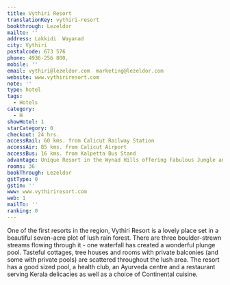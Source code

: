 ```yaml
---
title: Vythiri Resort
translationKey: vythiri-resort
bookthrough: Lezeldor
mailto: ''
address: Lakkidi  Wayanad
city: Vythiri
postalcode: 673 576
phone: 4936-256 800,
mobile: ''
email: vythiri@lezeldor.com  marketing@lezeldor.com
website: www.vythiriresort.com
note: ''
type: hotel
tags:
  - Hotels
category:
  - H
showHotel: 1
starCategory: 0
checkout: 24 hrs.
accessRail: 60 kms. from Calicut Railway Station
accessAir: 85 kms. from Calicut Airport
accessBus: 16 kms. from Kalpetta Bus Stand
advantage: Unique Resort in the Wynad Hills offering Fabulous Jungle and Valley Views
rooms: 36
bookThrough: Lezeldor
gstType: 0
gstin: ''
www: www.vythiriresort.com
web: 1
mailTo: ''
ranking: 0
---
```







One of the first resorts in the region, Vythiri Resort is a lovely place set in a beautiful seven-acre plot of lush rain forest. There are three boulder-strewn streams flowing through it - one waterfall has created a wonderful plunge pool. Tasteful cottages, tree houses and rooms with private balconies (and some with private pools) are scattered throughout the lush area. The resort has a good sized pool, a health club, an Ayurveda centre and a restaurant serving Kerala delicacies as well as a choice of Continental cuisine.
